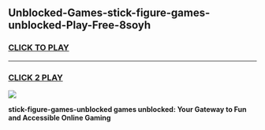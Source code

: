 
## Unblocked-Games-stick-figure-games-unblocked-Play-Free-8soyh
<h3>
<a href="https://premium76.site?title=stick-figure-games-unblocked&ref=23A">CLICK TO PLAY</a></h3>
<hr>

<h3>
<a href="https://premium76.site?title=stick-figure-games-unblocked&ref=23A">CLICK 2 PLAY</a>
  
</h3>

<a href="https://premium76.site?title=stick-figure-games-unblocked&ref=23A"><img src="https://clearcache.store/games.png"></a>


**stick-figure-games-unblocked games unblocked: Your Gateway to Fun and Accessible Online Gaming**

